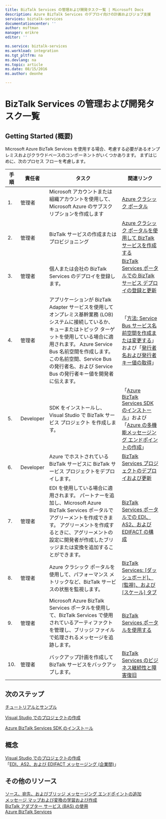 ```yaml
---
title: BizTalk Services の管理および開発タスク一覧 | Microsoft Docs
description: Azure BizTalk Services のデプロイ向けの計画およびジョブ支援
services: biztalk-services
documentationcenter: ''
author: msftman
manager: erikre
editor: ''

ms.service: biztalk-services
ms.workload: integration
ms.tgt_pltfrm: na
ms.devlang: na
ms.topic: article
ms.date: 08/15/2016
ms.author: deonhe

---
```

# <a name="administration-and-development-task-list-in-biztalk-services"></a>BizTalk Services の管理および開発タスク一覧
## <a name="getting-started"></a>Getting Started (概要)
Microsoft Azure BizTalk Services を使用する場合、考慮する必要があるオンプレミスおよびクラウドベースのコンポーネントがいくつかあります。 まずはじめに、次のプロセス フローを考慮します。  

| 手順 | 責任者 | タスク | 関連リンク |
| --- | --- | --- | --- |
| 1. |管理者 |Microsoft アカウントまたは組織アカウントを使用して、Microsoft Azure のサブスクリプションを作成します |[Azure クラシック ポータル](http://go.microsoft.com/fwlink/p/?LinkID=213885) |
| 2. |管理者 |BizTalk サービスの作成またはプロビジョニング |[Azure クラシック ポータルを使用して BizTalk サービスを作成する](http://go.microsoft.com/fwlink/p/?LinkID=302280) |
| 3. |管理者 |個人または会社の BizTalk Services のデプロイを登録します。 |[BizTalk Services ポータルでの BizTalk サービス デプロイの登録と更新](https://msdn.microsoft.com/library/azure/hh689837.aspx) |
| 4. |管理者 |アプリケーションが BizTalk Adapter サービスを使用してオンプレミス基幹業務 (LOB) システムに接続しているか、キューまたはトピック ターゲットを使用している場合に適用されます。  Azure Service Bus 名前空間を作成します。 この名前空間、Service Bus の発行者名、および Service Bus の発行者キー値を開発者に伝えます。 |「[方法: Service Bus サービス名前空間を作成または変更する](../service-bus-messaging/service-bus-dotnet-get-started-with-queues.md)」および「[発行者名および発行者キー値の取得](biztalk-issuer-name-issuer-key.md)」 |
| 5. |Developer |SDK をインストールし、Visual Studio で BizTalk サービス プロジェクト を作成します。 |「[Azure BizTalk Services SDK のインストール](https://msdn.microsoft.com/library/azure/hh689760.aspx)」および「[Azure の多機能メッセージング エンドポイントの作成](https://msdn.microsoft.com/library/azure/hh689766.aspx)」 |
| 6. |Developer |Azure でホストされている BizTalk サービスに BizTalk サービス プロジェクトをデプロイします。 |[BizTalk Services プロジェクトのデプロイおよび更新](https://msdn.microsoft.com/library/azure/hh689881.aspx) |
| 7. |管理者 |EDI を使用している場合に適用されます。  パートナーを追加し、Microsoft Azure BizTalk Services ポータルでアグリーメントを作成できます。 アグリーメントを作成するときに、アグリーメントの設定に開発者が作成したブリッジまたは変換を追加することができます。 |[BizTalk Services ポータルでの EDI、AS2、および EDIFACT の構成](https://msdn.microsoft.com/library/azure/hh689853.aspx) |
| 8. |管理者 |Azure クラシック ポータルを使用して、パフォーマンス メトリックなど、BizTalk サービスの状態を監視します。 |[BizTalk Services: [ダッシュボード]、[監視]、および [スケール] タブ](http://go.microsoft.com/fwlink/p/?LinkID=302281) |
| 9. |管理者 |Microsoft Azure BizTalk Services ポータルを使用して、BizTalk Services で使用されているアーティファクトを管理し、ブリッジ ファイルで処理されるメッセージを追跡します。 |[BizTalk Services ポータルを使用する](https://msdn.microsoft.com/library/azure/dn874043.aspx) |
| 10. |管理者 |バックアップ計画を作成して BizTalk サービスをバックアップします。 |[BizTalk Services のビジネス継続性と障害復旧](https://msdn.microsoft.com/library/azure/dn509557.aspx) |

## <a name="next-steps"></a>次のステップ
[チュートリアルとサンプル](https://msdn.microsoft.com/library/azure/hh689895.aspx)

[Visual Studio でのプロジェクトの作成](https://msdn.microsoft.com/library/azure/hh689811.aspx)

[Azure BizTalk Services SDK のインストール](https://msdn.microsoft.com/library/azure/hh689760.aspx)

## <a name="concepts"></a>概念
[Visual Studio でのプロジェクトの作成](https://msdn.microsoft.com/library/azure/hh689811.aspx)  
「[EDI、AS2、および EDIFACT メッセージング (企業間)](https://msdn.microsoft.com/library/azure/hh689898.aspx)」  

## <a name="other-resources"></a>その他のリソース
[ソース、宛先、およびブリッジ メッセージング エンドポイントの追加](https://msdn.microsoft.com/library/azure/hh689877.aspx)  
[メッセージ マップおよび変換の学習および作成](https://msdn.microsoft.com/library/azure/hh689905.aspx)  
[BizTalk アダプター サービス (BAS) の使用](https://msdn.microsoft.com/library/azure/hh689889.aspx)  
[Azure BizTalk Services](http://go.microsoft.com/fwlink/p/?LinkID=303664)

<!--HONumber=Oct16_HO2-->


